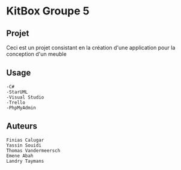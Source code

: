 # KitBox Groupe 5

## Projet

Ceci est un projet consistant en la création d'une application pour la conception d'un meuble

## Usage
    -C#
    -StarUML
    -Visual Studio
    -Trello
    -PhpMyAdmin
## Auteurs
    Finias Calugar
    Yassin Souidi
    Thomas Vandermeersch
    Emene Abah
    Landry Taymans
